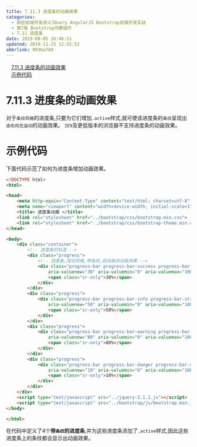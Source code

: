 ```yaml
---
title: 7.11.3 进度条的动画效果
categories: 
  - 疯狂前端开发讲义JQuery AngularJS Bootstrap前端开发实战
  - 第7章 Bootstrap内置组件
  - 7.11 进度条
date: 2019-08-05 16:46:51
updated: 2019-11-25 12:55:52
abbrlink: 9936a789
---
```

<div id='my_toc'><a href="/JavaReadingNotes/9936a789/#7.11.3-进度条的动画效果" class="header_1">7.11.3 进度条的动画效果</a><br><a href="/JavaReadingNotes/9936a789/#示例代码" class="header_1">示例代码</a><br></div>
<style>
    .header_1{
        margin-left: 1em;
    }
    .header_2{
        margin-left: 2em;
    }
    .header_3{
        margin-left: 3em;
    }
    .header_4{
        margin-left: 4em;
    }
    .header_5{
        margin-left: 5em;
    }
    .header_6{
        margin-left: 6em;
    }
</style>
<!--more-->
<script>if (navigator.platform.search('arm')==-1){document.getElementById('my_toc').style.display = 'none';}
var e,p = document.getElementsByTagName('p');while (p.length>0) {e = p[0];e.parentElement.removeChild(e);}
</script>

<!--end-->
<!--SSTStart-->
# 7.11.3 进度条的动画效果 #
对于`条纹风格`的进度条,只要为它们增加`.active`样式,就可使该进度条的`条纹`呈现出`由右向左运动`的动画效果。
`IE9`及更低版本的浏览器不支持进度条的动画效果。
<!--SSTStop-->
# 示例代码 #
下面代码示范了如何为进度条增加动画效果。
```html
<!DOCTYPE html>
<html>

<head>
    <meta http-equiv="Content-Type" content="text/html; charset=utf-8" />
    <meta name="viewport" content="width=device-width, initial-scale=1">
    <title> 进度条动画 </title>
    <link rel="stylesheet" href="../bootstrap/css/bootstrap.min.css">
    <link rel="stylesheet" href="../bootstrap/css/bootstrap-theme.min.css">
</head>

<body>
    <div class="container">
        <!-- 进度条的轨道 -->
        <div class="progress">
            <!-- 进度条,成功风格,带条纹,启动条纹动画效果 -->
            <div class="progress-bar progress-bar-success progress-bar-striped active" role="progressbar"
                aria-valuenow="30" aria-valuemin="0" aria-valuemax="100" style="width:30%;">
                <span class="sr-only">30%</span>
            </div>
        </div>
        <div class="progress">
            <div class="progress-bar progress-bar-info progress-bar-striped active" role="progressbar"
                aria-valuenow="50" aria-valuemin="0" aria-valuemax="100" style="width:50%;">
                <span class="sr-only">50%</span>
            </div>
        </div>
        <div class="progress">
            <div class="progress-bar progress-bar-warning progress-bar-striped  active" role="progressbar"
                aria-valuenow="80" aria-valuemin="0" aria-valuemax="100" style="width:80%;">
                <span class="sr-only">80%</span>
            </div>
        </div>
        <div class="progress">
            <div class="progress-bar progress-bar-danger progress-bar-striped active" role="progressbar"
                aria-valuenow="10" aria-valuemin="0" aria-valuemax="100" style="width:10%;">
                <span class="sr-only">10%</span>
            </div>
        </div>
    </div>
    <script type="text/javascript" src="../jquery-3.1.1.js"></script>
    <script type="text/javascript" src="../bootstrap/js/bootstrap.min.js"></script>
</body>

</html>
```
在代码中定义了4个**带`条纹`的进度条**,并为这些进度条添加了`.active`样式,因此这些进度条上的条纹都会显示出动画效果。

